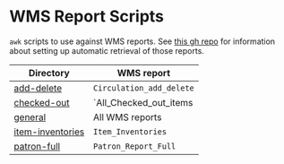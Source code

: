 # WMS Report Scripts

`awk` scripts to use against WMS reports. See [this gh repo][wms-ftp-transfer]
for information about setting up automatic retrieval of those reports.

Directory              | WMS report
-----------------------|--------------
[add-delete][ad]       | `Circulation_add_delete`
[checked-out][co]      | `All_Checked_out_items
[general][gen]         | All WMS reports
[item-inventories][ii] | `Item_Inventories`
[patron-full][pf]      | `Patron_Report_Full`


[wms-ftp-transfer]: https://github.com/malantonio/wms-ftp-transfer-script
[ad]: ./add-delete
[co]: ./checked-out
[gen]: ./general
[ii]: ./item-inventories
[pf]: ./patron-full


